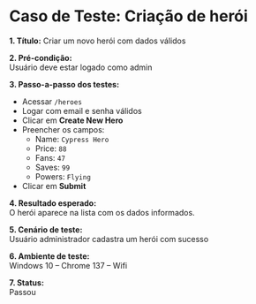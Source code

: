 # Caso de Teste: Criação de herói

**1. Título:** Criar um novo herói com dados válidos

**2. Pré-condição:**  
Usuário deve estar logado como admin

**3. Passo-a-passo dos testes:**  
- Acessar `/heroes`  
- Logar com email e senha válidos  
- Clicar em **Create New Hero**  
- Preencher os campos:
  - Name: `Cypress Hero`
  - Price: `88`
  - Fans: `47`
  - Saves: `99`
  - Powers: `Flying`
- Clicar em **Submit**

**4. Resultado esperado:**  
O herói aparece na lista com os dados informados.

**5. Cenário de teste:**  
Usuário administrador cadastra um herói com sucesso

**6. Ambiente de teste:**  
Windows 10 – Chrome 137 – Wifi

**7. Status:**  
Passou

